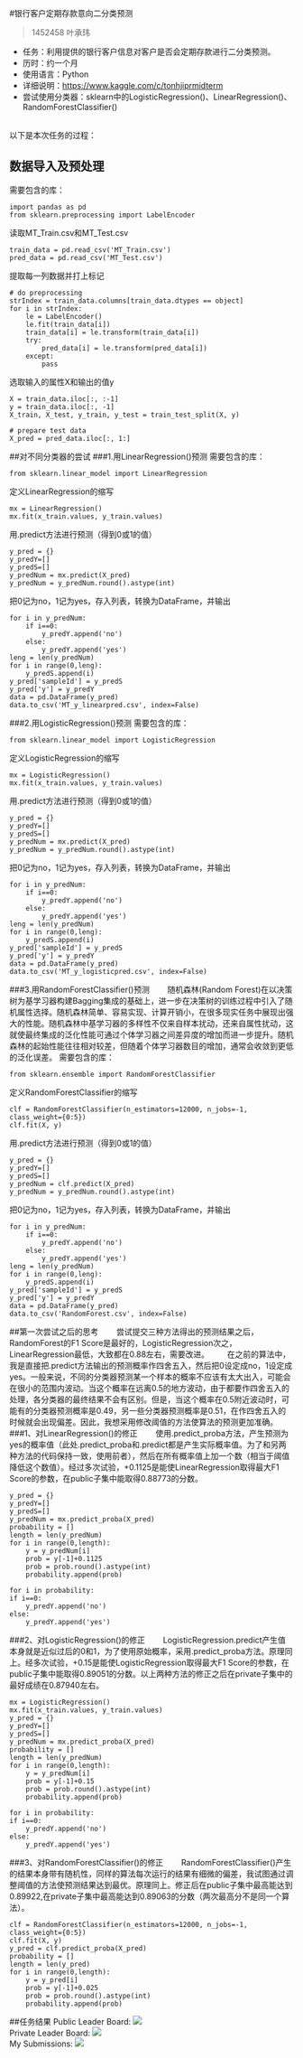 #银行客户定期存款意向二分类预测
>1452458 叶承玮
+ 任务：利用提供的银行客户信息对客户是否会定期存款进行二分类预测。
+ 历时：约一个月
+ 使用语言：Python
+ 详细说明：https://www.kaggle.com/c/tonhjiprmidterm
+ 尝试使用分类器：sklearn中的LogisticRegression()、LinearRegression()、RandomForestClassifier()
</br>
以下是本次任务的过程：

## 数据导入及预处理
需要包含的库：

    import pandas as pd
    from sklearn.preprocessing import LabelEncoder

读取MT_Train.csv和MT_Test.csv
    
    train_data = pd.read_csv('MT_Train.csv')
    pred_data = pd.read_csv('MT_Test.csv')

提取每一列数据并打上标记

    # do preprocessing
    strIndex = train_data.columns[train_data.dtypes == object]
    for i in strIndex:
        le = LabelEncoder()
        le.fit(train_data[i])
        train_data[i] = le.transform(train_data[i])
        try:
            pred_data[i] = le.transform(pred_data[i])
        except:
            pass

选取输入的属性X和输出的值y

    X = train_data.iloc[:, :-1]
    y = train_data.iloc[:, -1]
    X_train, X_test, y_train, y_test = train_test_split(X, y)

    # prepare test data
    X_pred = pred_data.iloc[:, 1:]

##对不同分类器的尝试
###1.用LinearRegression()预测
需要包含的库：

    from sklearn.linear_model import LinearRegression

定义LinearRegression的缩写

    mx = LinearRegression()
    mx.fit(x_train.values, y_train.values)

用.predict方法进行预测（得到0或1的值）

    y_pred = {}
    y_predY=[]
    y_predS=[]
    y_predNum = mx.predict(X_pred)
    y_predNum = y_predNum.round().astype(int)

把0记为no，1记为yes，存入列表，转换为DataFrame，并输出
    
    for i in y_predNum:
        if i==0:
            y_predY.append('no')
        else:
            y_predY.append('yes')
    leng = len(y_predNum)
    for i in range(0,leng):
        y_predS.append(i)
    y_pred['sampleId'] = y_predS
    y_pred['y'] = y_predY
    data = pd.DataFrame(y_pred)
    data.to_csv('MT_y_linearpred.csv', index=False)

###2.用LogisticRegression()预测
需要包含的库：

    from sklearn.linear_model import LogisticRegression
    
定义LogisticRegression的缩写

    mx = LogisticRegression()
    mx.fit(x_train.values, y_train.values)
用.predict方法进行预测（得到0或1的值）

    y_pred = {}
    y_predY=[]
    y_predS=[]
    y_predNum = mx.predict(X_pred)
    y_predNum = y_predNum.round().astype(int)
把0记为no，1记为yes，存入列表，转换为DataFrame，并输出
    
    for i in y_predNum:
        if i==0:
            y_predY.append('no')
        else:
            y_predY.append('yes')
    leng = len(y_predNum)
    for i in range(0,leng):
        y_predS.append(i)
    y_pred['sampleId'] = y_predS
    y_pred['y'] = y_predY
    data = pd.DataFrame(y_pred)
    data.to_csv('MT_y_logisticpred.csv', index=False)

###3.用RandomForestClassifier()预测
&emsp;&emsp;随机森林(Random Forest)在以决策树为基学习器构建Bagging集成的基础上，进一步在决策树的训练过程中引入了随机属性选择。随机森林简单、容易实现、计算开销小，在很多现实任务中展现出强大的性能。随机森林中基学习器的多样性不仅来自样本扰动，还来自属性扰动，这就使最终集成的泛化性能可通过个体学习器之间差异度的增加而进一步提升。随机森林的起始性能往往相对较差，但随着个体学习器数目的增加，通常会收敛到更低的泛化误差。
需要包含的库：

    from sklearn.ensemble import RandomForestClassifier

定义RandomForestClassifier的缩写

    clf = RandomForestClassifier(n_estimators=12000, n_jobs=-1, class_weight={0:5})
    clf.fit(X, y)
用.predict方法进行预测（得到0或1的值）

    y_pred = {}
    y_predY=[]
    y_predS=[]
    y_predNum = clf.predict(X_pred)
    y_predNum = y_predNum.round().astype(int)
把0记为no，1记为yes，存入列表，转换为DataFrame，并输出
    
    for i in y_predNum:
        if i==0:
            y_predY.append('no')
        else:
            y_predY.append('yes')
    leng = len(y_predNum)
    for i in range(0,leng):
        y_predS.append(i)
    y_pred['sampleId'] = y_predS
    y_pred['y'] = y_predY
    data = pd.DataFrame(y_pred)
    data.to_csv('RandomForest.csv', index=False)

##第一次尝试之后的思考
&emsp;&emsp;尝试提交三种方法得出的预测结果之后，RandomForest的F1 Score是最好的，LogisticRegression次之，LinearRegression最低，大致都在0.88左右，需要改进。
&emsp;&emsp;在之前的算法中，我是直接把.predict方法输出的预测概率作四舍五入，然后把0设定成no，1设定成yes。一般来说，不同的分类器预测某一个样本的概率不应该有太大出入，可能会在很小的范围内波动。当这个概率在远离0.5的地方波动，由于都要作四舍五入的处理，各分类器的最终结果不会有区别。但是，当这个概率在0.5附近波动时，可能有的分类器预测概率是0.49，另一些分类器预测概率是0.51，在作四舍五入的时候就会出现偏差。因此，我想采用修改阈值的方法使算法的预测更加准确。
###1、对LinearRegression()的修正
&emsp;&emsp;使用.predict_proba方法，产生预测为yes的概率值（此处.predict_proba和.predict都是产生实际概率值。为了和另两种方法的代码保持一致，使用前者），然后在所有概率值上加一个数（相当于阈值降低这个数值）。经过多次试验，+0.1125是能使LinearRegression取得最大F1 Score的参数，在public子集中能取得0.88773的分数。
```
y_pred = {}
y_predY=[]
y_predS=[]
y_predNum = mx.predict_proba(X_pred)
probability = []
length = len(y_predNum)
for i in range(0,length):
    y = y_predNum[i]
    prob = y[-1]+0.1125
    prob = prob.round().astype(int)
    probability.append(prob)

for i in probability:
if i==0:
    y_predY.append('no')
else:
    y_predY.append('yes')
```
###2、对LogisticRegression()的修正
&emsp;&emsp;LogisticRegression.predict产生值本身就是近似过后的0和1，为了使用原始概率，采用.predict_proba方法。原理同上。经多次试验，+0.15是能使LogisticRegression取得最大F1 Score的参数，在public子集中能取得0.89051的分数。以上两种方法的修正之后在private子集中的最好成绩在0.87940左右。
```
mx = LogisticRegression()
mx.fit(x_train.values, y_train.values)
y_pred = {}
y_predY=[]
y_predS=[]
y_predNum = mx.predict_proba(X_pred)
probability = []
length = len(y_predNum)
for i in range(0,length):
    y = y_predNum[i]
    prob = y[-1]+0.15
    prob = prob.round().astype(int)
    probability.append(prob)

for i in probability:
if i==0:
    y_predY.append('no')
else:
    y_predY.append('yes')
```
###3、对RandomForestClassifier()的修正
&emsp;&emsp;RandomForestClassifier()产生的结果本身带有随机性，同样的算法每次运行的结果有细微的偏差，我试图通过调整阈值的方法使预测结果达到最优。原理同上。修正后在public子集中最高能达到0.89922,在private子集中最高能达到0.89063的分数（两次最高分不是同一个算法）。
```
clf = RandomForestClassifier(n_estimators=12000, n_jobs=-1, class_weight={0:5})
clf.fit(X, y)
y_pred = clf.predict_proba(X_pred)
probability = []
length = len(y_pred)
for i in range(0,length):
    y = y_pred[i]
    prob = y[-1]+0.025
    prob = prob.round().astype(int)
    probability.append(prob)
```
##任务结果
Public Leader Board:
![](PublicLeaderBoard.jpg)
</br>
Private Leader Board:
![](PrivateLeaderBoard.jpg)
</br>
My Submissions:
![](submissions.jpg)